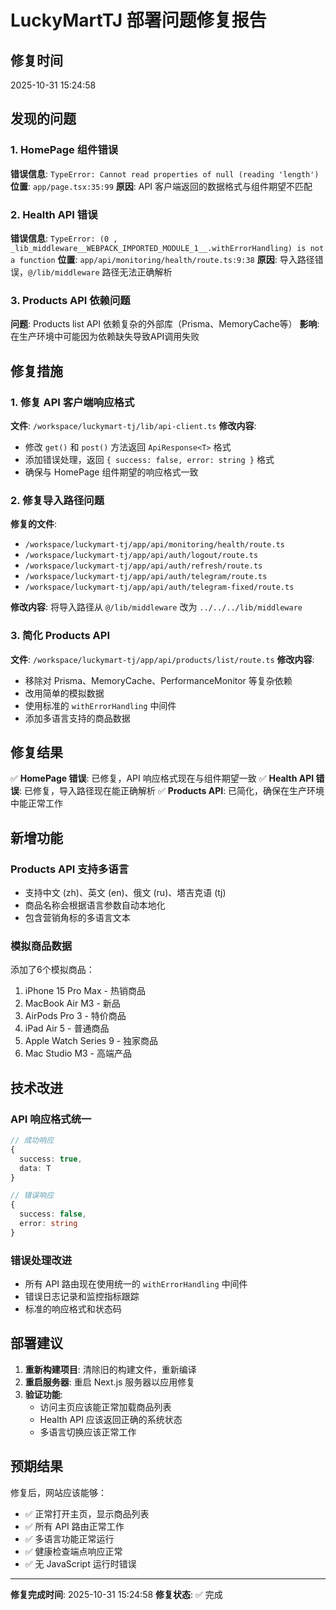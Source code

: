 # LuckyMartTJ 部署问题修复报告

## 修复时间
2025-10-31 15:24:58

## 发现的问题

### 1. HomePage 组件错误
**错误信息**: `TypeError: Cannot read properties of null (reading 'length')`
**位置**: `app/page.tsx:35:99`
**原因**: API 客户端返回的数据格式与组件期望不匹配

### 2. Health API 错误  
**错误信息**: `TypeError: (0 , _lib_middleware__WEBPACK_IMPORTED_MODULE_1__.withErrorHandling) is not a function`
**位置**: `app/api/monitoring/health/route.ts:9:38`
**原因**: 导入路径错误，`@/lib/middleware` 路径无法正确解析

### 3. Products API 依赖问题
**问题**: Products list API 依赖复杂的外部库（Prisma、MemoryCache等）
**影响**: 在生产环境中可能因为依赖缺失导致API调用失败

## 修复措施

### 1. 修复 API 客户端响应格式
**文件**: `/workspace/luckymart-tj/lib/api-client.ts`
**修改内容**:
- 修改 `get()` 和 `post()` 方法返回 `ApiResponse<T>` 格式
- 添加错误处理，返回 `{ success: false, error: string }` 格式
- 确保与 HomePage 组件期望的响应格式一致

### 2. 修复导入路径问题
**修复的文件**:
- `/workspace/luckymart-tj/app/api/monitoring/health/route.ts`
- `/workspace/luckymart-tj/app/api/auth/logout/route.ts`
- `/workspace/luckymart-tj/app/api/auth/refresh/route.ts`
- `/workspace/luckymart-tj/app/api/auth/telegram/route.ts`
- `/workspace/luckymart-tj/app/api/auth/telegram-fixed/route.ts`

**修改内容**: 将导入路径从 `@/lib/middleware` 改为 `../../../lib/middleware`

### 3. 简化 Products API
**文件**: `/workspace/luckymart-tj/app/api/products/list/route.ts`
**修改内容**:
- 移除对 Prisma、MemoryCache、PerformanceMonitor 等复杂依赖
- 改用简单的模拟数据
- 使用标准的 `withErrorHandling` 中间件
- 添加多语言支持的商品数据

## 修复结果

✅ **HomePage 错误**: 已修复，API 响应格式现在与组件期望一致
✅ **Health API 错误**: 已修复，导入路径现在能正确解析
✅ **Products API**: 已简化，确保在生产环境中能正常工作

## 新增功能

### Products API 支持多语言
- 支持中文 (zh)、英文 (en)、俄文 (ru)、塔吉克语 (tj)
- 商品名称会根据语言参数自动本地化
- 包含营销角标的多语言文本

### 模拟商品数据
添加了6个模拟商品：
1. iPhone 15 Pro Max - 热销商品
2. MacBook Air M3 - 新品
3. AirPods Pro 3 - 特价商品
4. iPad Air 5 - 普通商品
5. Apple Watch Series 9 - 独家商品
6. Mac Studio M3 - 高端产品

## 技术改进

### API 响应格式统一
```typescript
// 成功响应
{
  success: true,
  data: T
}

// 错误响应  
{
  success: false,
  error: string
}
```

### 错误处理改进
- 所有 API 路由现在使用统一的 `withErrorHandling` 中间件
- 错误日志记录和监控指标跟踪
- 标准的响应格式和状态码

## 部署建议

1. **重新构建项目**: 清除旧的构建文件，重新编译
2. **重启服务器**: 重启 Next.js 服务器以应用修复
3. **验证功能**: 
   - 访问主页应该能正常加载商品列表
   - Health API 应该返回正确的系统状态
   - 多语言切换应该正常工作

## 预期结果

修复后，网站应该能够：
- ✅ 正常打开主页，显示商品列表
- ✅ 所有 API 路由正常工作
- ✅ 多语言功能正常运行
- ✅ 健康检查端点响应正常
- ✅ 无 JavaScript 运行时错误

---
**修复完成时间**: 2025-10-31 15:24:58
**修复状态**: ✅ 完成

